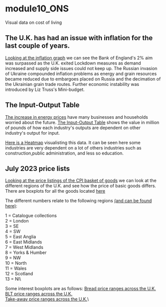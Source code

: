 # module10_ONS
Visual data on cost of living

The U.K. has had an issue with inflation for the last couple of years.
-
[Looking at the inflation graph](https://github.com/a-damC/module10_ONS/blob/main/pdfs_main/inflation_last_5_years.pdf) we can see the Bank of England's 2% aim was surpassed as the U.K. exited 
Lockdown measures as demand increased and supply side issues could not keep up. The Russian invasion 
of Ukraine compounded inflation problems as energy and grain resources became reduced due to embargoes 
placed on Russia and the decimation of the Ukrainian grain trade routes.
Further economic instability was introduced by Liz Truss's Mini-budget.



The Input-Output Table
-
[The increase in energy prices](https://www.ons.gov.uk/economy/inflationandpriceindices/articles/theenergyintensityoftheconsumerpricesindex/2022) have many businesses and households worried
about the future.
[The Input-Output Table](https://github.com/a-damC/module10_ONS/blob/main/data/clean_IOT_data.csv) shows the value in million of pounds of how each industry's outputs are dependent on other
industry's output for input.

[Here is a Heatmap](https://github.com/a-damC/module10_ONS/blob/main/pdfs_main/figure2_IOT_heatmap.pdf) visualisting this data.
It can be seen here some industries are very dependent on a lot of others industries such as construction,public administration, and less so education.


July 2023 price lists
-
[Looking at the price listings of the CPI basket of goods](https://www.ons.gov.uk/economy/inflationandpriceindices/datasets/consumerpriceindicescpiandretailpricesindexrpiitemindicesandpricequotes) we can look at the different regions of the U.K. and see how the price of basic goods differs.
There are boxplots for all the goods located [here](https://github.com/a-damC/module10_ONS/tree/main/boxplot_per_item)

The different numbers relate to the following regions [(and can be found here)](https://github.com/a-damC/module10_ONS/blob/main/data/glossaryrevised.xls):

1 = Catalogue collections\
2 = London\
3 = SE\
4 = SW\
5 = East Anglia\
6 = East Midlands\
7  = West Midlands\
8 = Yorks & Humber\
9 = NW\
10 = North\
11 = Wales\
12 = Scotland\
13 = NI\


Some interest boxplots are as follows:
[Bread price ranges across the U.K.](https://github.com/a-damC/module10_ONS/blob/main/pdfs_main/breads_july2023_compare.pdf)\
[BLT price ranges across the U.K.](https://github.com/a-damC/module10_ONS/blob/main/pdfs_main/BLT_july2023_compare.pdf)\
[Take-away price ranges across the U.K.](https://github.com/a-damC/module10_ONS/blob/main/pdfs_main/takeaway_july2023_compare.pdf)\







